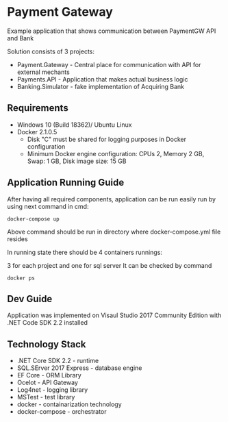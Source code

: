 # Payment Gateway
Example application that shows communication between PaymentGW API and Bank

Solution consists of 3 projects:
- Payment.Gateway -  Central place for communication with API for external mechants
- Payments.API - Application that makes actual business logic 
- Banking.Simulator - fake implementation of Acquiring Bank


## Requirements 

* Windows 10 (Build 18362)/ Ubuntu Linux
* Docker 2.1.0.5 
  - Disk "C" must be shared for logging purposes in Docker configuration
  - Minimum Docker engine configuration: CPUs 2, Memory 2 GB, Swap: 1 GB, Disk image size: 15 GB


## Application Running Guide

After having all required components, application can be run easily run by using next command in cmd:

```
docker-compose up
```

Above command should be run in directory where docker-compose.yml file resides


In running state there should be 4 containers runnings:

3 for each project and one for sql server
It can be checked by command 
 
 ```
 docker ps
 ```
 
 ## Dev Guide
 
 Application was implemented on Visaul Studio 2017 Community Edition with .NET Code SDK 2.2 installed
 
 
 ## Technology Stack
 
 * .NET Core SDK 2.2 - runtime
 * SQL.SErver 2017 Express - database engine
 * EF Core - ORM Library
 * Ocelot - API Gateway
 * Log4net - logging library
 * MSTest - test library
 * docker - containarization technology
 * docker-compose - orchestrator 
 
 
 
 
 
 
